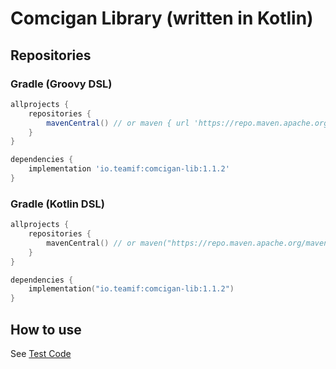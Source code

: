 # Comcigan Library (written in Kotlin)

## Repositories

### Gradle (Groovy DSL)

```groovy
allprojects {
    repositories {
        mavenCentral() // or maven { url 'https://repo.maven.apache.org/maven2/' }
    }
}
```

```groovy
dependencies {
    implementation 'io.teamif:comcigan-lib:1.1.2'
}
```

### Gradle (Kotlin DSL)

```kotlin
allprojects {
    repositories {
        mavenCentral() // or maven("https://repo.maven.apache.org/maven2/")
    }
}
```

```kotlin
dependencies {
    implementation("io.teamif:comcigan-lib:1.1.2")
}
```

## How to use

See [Test Code](https://github.com/Team-IF/comcigan-lib/blob/master/src/test/kotlin/io/teamif/patrick/comcigan/ComciganAPITest.kt)